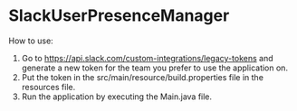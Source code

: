 # SlackUserPresenceManager

How to use:

1) Go to https://api.slack.com/custom-integrations/legacy-tokens and generate a new token for the team you prefer to use the application on.
2) Put the token in the src/main/resource/build.properties file in the resources file.
3) Run the application by executing the Main.java file.

